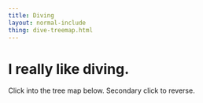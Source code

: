 ```yaml
---
title: Diving
layout: normal-include
thing: dive-treemap.html
---
```

# I really like diving.

Click into the tree map below.  Secondary click to reverse.
